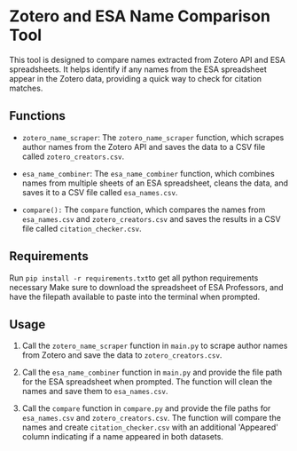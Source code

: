 # Zotero and ESA Name Comparison Tool

This tool is designed to compare names extracted from Zotero API and ESA spreadsheets. It helps identify if any names from the ESA spreadsheet appear in the Zotero data, providing a quick way to check for citation matches.

## Functions

- `zotero_name_scraper`: The `zotero_name_scraper` function, which scrapes author names from the Zotero API and saves the data to a CSV file called `zotero_creators.csv`.

- `esa_name_combiner`: The `esa_name_combiner` function, which combines names from multiple sheets of an ESA spreadsheet, cleans the data, and saves it to a CSV file called `esa_names.csv`.

- `compare():` The `compare` function, which compares the names from `esa_names.csv` and `zotero_creators.csv` and saves the results in a CSV file called `citation_checker.csv`.
## Requirements
 Run `pip install -r requirements.txt`to get all python requirements necessary
Make sure to download the spreadsheet of ESA Professors, and have the filepath available to paste into the terminal when prompted.
## Usage

1. Call the `zotero_name_scraper` function in `main.py` to scrape author names from Zotero and save the data to `zotero_creators.csv`.

2. Call the `esa_name_combiner` function in `main.py` and provide the file path for the ESA spreadsheet when prompted. The function will clean the names and save them to `esa_names.csv`.

3. Call the `compare` function in `compare.py` and provide the file paths for `esa_names.csv` and `zotero_creators.csv`. The function will compare the names and create `citation_checker.csv` with an additional 'Appeared' column indicating if a name appeared in both datasets.



